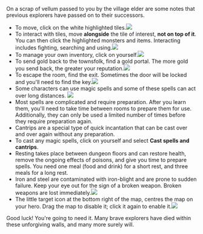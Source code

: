 On a scrap of vellum passed to you by the village elder are some notes that previous explorers have passed on to their successors.

- To move, click on the white highlighted tiles.![](http://ASSET_URL_GUIDE_MOVE)
- To interact with tiles, move __alongside__ the tile of interest, __not on top of it__. You can then click the highlighted monsters and items. Interacting includes fighting, searching and using.![](http://ASSET_URL_GUIDE_ATTACK)
- To manage your own inventory, click on yourself.![](http://ASSET_URL_GUIDE_HERO)
- To send gold back to the townsfolk, find a gold portal. The more gold you send back, the greater your reputation.![](http://ASSET_URL_GUIDE_PORTAL)
- To escape the room, find the exit. Sometimes the door will be locked and you'll need to find the key.![](http://ASSET_URL_GUIDE_DOOR)
- Some characters can use magic spells and some of these spells can act over long distances. ![](http://ASSET_URL_GUIDE_CAST)
- Most spells are complicated and require preparation. After you learn them, you'll need to take time between rooms to prepare them for use. Additionally, they can only be used a limited number of times before they require preparation again.
- Cantrips are a special type of quick incantation that can be cast over and over again without any preparation.
- To cast any magic spells, click on yourself and select **Cast spells and cantrips**.
- Resting takes place between dungeon floors and can restore health, remove the ongoing effects of poisons, and give you time to prepare spells. You need one meal (food and drink) for a short rest, and three meals for a long rest.
- Iron and steel are contaminated with iron-blight and are prone to sudden failure. Keep your eye out for the sign of a broken weapon. Broken weapons are lost immediately.![](http://ASSET_URL_GUIDE_WEAPON_BREAK)
- The little target icon at the bottom right of the map, centres the map on your hero. Drag the map to disable it; click it again to enable it.![](http://ASSET_URL_GUIDE_TARGET)

Good luck! You're going to need it. Many brave explorers have died within these unforgiving walls, and
many more surely will.